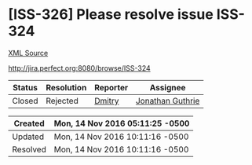 # [ISS-326] Please resolve issue ISS-324

[XML Source](./xml/ISS-326.xml)
<p><p><a href="http://jira.perfect.org:8080/browse/ISS-324" class="external-link" rel="nofollow">http://jira.perfect.org:8080/browse/ISS-324</a></p></p>





Status|Resolution|Reporter|Assignee
------|----------|--------|--------
Closed|Rejected|[Dmitry](navartis)|[Jonathan Guthrie]($jono)





Created|Mon, 14 Nov 2016 05:11:25 -0500
-------|--------------
Updated|Mon, 14 Nov 2016 10:11:16 -0500
Resolved|Mon, 14 Nov 2016 10:11:16 -0500




